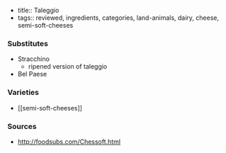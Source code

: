 - title:: Taleggio
- tags:: reviewed, ingredients, categories, land-animals, dairy, cheese, semi-soft-cheeses
### Substitutes
- Stracchino
	- ripened version of taleggio
- Bel Paese

### Varieties
* [[semi-soft-cheeses]]

### Sources
* http://foodsubs.com/Chessoft.html
